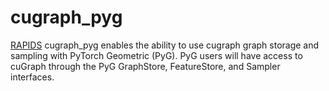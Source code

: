 # cugraph_pyg

[RAPIDS](https://rapids.ai) cugraph_pyg enables the ability to use cugraph graph storage and sampling with PyTorch Geometric (PyG).  PyG users will have access to cuGraph through the PyG GraphStore, FeatureStore, and Sampler interfaces.
